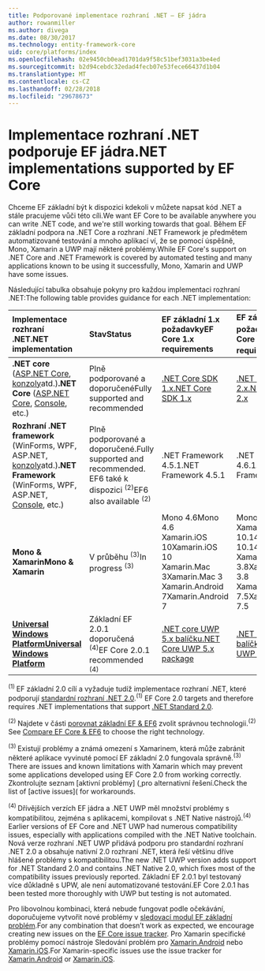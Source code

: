 ```yaml
---
title: Podporované implementace rozhraní .NET – EF jádra
author: rowanmiller
ms.author: divega
ms.date: 08/30/2017
ms.technology: entity-framework-core
uid: core/platforms/index
ms.openlocfilehash: 02e9450cb0ead1701da9f58c51bef3031a3be4ed
ms.sourcegitcommit: b2d94cebdc32edad4fecb07e53fece66437d1b04
ms.translationtype: MT
ms.contentlocale: cs-CZ
ms.lasthandoff: 02/28/2018
ms.locfileid: "29678673"
---
```

# <a name="net-implementations-supported-by-ef-core"></a><span data-ttu-id="b8ae0-102">Implementace rozhraní .NET podporuje EF jádra</span><span class="sxs-lookup"><span data-stu-id="b8ae0-102">.NET implementations supported by EF Core</span></span>

<span data-ttu-id="b8ae0-103">Chceme EF základní být k dispozici kdekoli v můžete napsat kód .NET a stále pracujeme vůči této cíli.</span><span class="sxs-lookup"><span data-stu-id="b8ae0-103">We want EF Core to be available anywhere you can write .NET code, and we're still working towards that goal.</span></span> <span data-ttu-id="b8ae0-104">Během EF základní podpora na .NET Core a rozhraní .NET Framework je předmětem automatizované testování a mnoho aplikací ví, že se pomocí úspěšně, Mono, Xamarin a UWP mají některé problémy.</span><span class="sxs-lookup"><span data-stu-id="b8ae0-104">While EF Core's support on .NET Core and .NET Framework is covered by automated testing and many applications known to be using it successfully, Mono, Xamarin and UWP have some issues.</span></span>

<span data-ttu-id="b8ae0-105">Následující tabulka obsahuje pokyny pro každou implementaci rozhraní .NET:</span><span class="sxs-lookup"><span data-stu-id="b8ae0-105">The following table provides guidance for each .NET implementation:</span></span>

| <span data-ttu-id="b8ae0-106">Implementace rozhraní .NET</span><span class="sxs-lookup"><span data-stu-id="b8ae0-106">.NET implementation</span></span>                                                                                                  | <span data-ttu-id="b8ae0-107">Stav</span><span class="sxs-lookup"><span data-stu-id="b8ae0-107">Status</span></span>                                                             | <span data-ttu-id="b8ae0-108">EF základní 1.x požadavky</span><span class="sxs-lookup"><span data-stu-id="b8ae0-108">EF Core 1.x requirements</span></span>                                                                                | <span data-ttu-id="b8ae0-109">EF základní 2.x požadavky <sup>(1)</sup></span><span class="sxs-lookup"><span data-stu-id="b8ae0-109">EF Core 2.x requirements <sup>(1)</sup></span></span>                                                                 |
|:---------------------------------------------------------------------------------------------------------------------|:-------------------------------------------------------------------|:--------------------------------------------------------------------------------------------------------|:--------------------------------------------------------------------------------------------------------|
| <span data-ttu-id="b8ae0-110">**.NET core** ([ASP.NET Core](../get-started/aspnetcore/index.md), [konzoly](../get-started/netcore/index.md)atd.)</span><span class="sxs-lookup"><span data-stu-id="b8ae0-110">**.NET Core** ([ASP.NET Core](../get-started/aspnetcore/index.md), [Console](../get-started/netcore/index.md), etc.)</span></span> | <span data-ttu-id="b8ae0-111">Plně podporované a doporučené</span><span class="sxs-lookup"><span data-stu-id="b8ae0-111">Fully supported and recommended</span></span>                                    | [<span data-ttu-id="b8ae0-112">.NET Core SDK 1.x</span><span class="sxs-lookup"><span data-stu-id="b8ae0-112">.NET Core SDK 1.x</span></span>](https://www.microsoft.com/net/core/)                                                | [<span data-ttu-id="b8ae0-113">.NET Core SDK 2.x</span><span class="sxs-lookup"><span data-stu-id="b8ae0-113">.NET Core SDK 2.x</span></span>](https://www.microsoft.com/net/core/)                                                |
| <span data-ttu-id="b8ae0-114">**Rozhraní .NET framework** (WinForms, WPF, ASP.NET, [konzoly](../get-started/full-dotnet/index.md)atd.)</span><span class="sxs-lookup"><span data-stu-id="b8ae0-114">**.NET Framework** (WinForms, WPF, ASP.NET, [Console](../get-started/full-dotnet/index.md), etc.)</span></span>                    | <span data-ttu-id="b8ae0-115">Plně podporované a doporučené.</span><span class="sxs-lookup"><span data-stu-id="b8ae0-115">Fully supported and recommended.</span></span> <span data-ttu-id="b8ae0-116">EF6 také k dispozici <sup>(2)</sup></span><span class="sxs-lookup"><span data-stu-id="b8ae0-116">EF6 also available <sup>(2)</sup></span></span> | <span data-ttu-id="b8ae0-117">.NET Framework 4.5.1</span><span class="sxs-lookup"><span data-stu-id="b8ae0-117">.NET Framework 4.5.1</span></span>                                                                                    | <span data-ttu-id="b8ae0-118">.NET Framework 4.6.1</span><span class="sxs-lookup"><span data-stu-id="b8ae0-118">.NET Framework 4.6.1</span></span>                                                                                    |
| <span data-ttu-id="b8ae0-119">**Mono & Xamarin**</span><span class="sxs-lookup"><span data-stu-id="b8ae0-119">**Mono & Xamarin**</span></span>                                                                                                   | <span data-ttu-id="b8ae0-120">V průběhu <sup>(3)</sup></span><span class="sxs-lookup"><span data-stu-id="b8ae0-120">In progress <sup>(3)</sup></span></span>                                         | <span data-ttu-id="b8ae0-121">Mono 4.6</span><span class="sxs-lookup"><span data-stu-id="b8ae0-121">Mono 4.6</span></span> <br/> <span data-ttu-id="b8ae0-122">Xamarin.iOS 10</span><span class="sxs-lookup"><span data-stu-id="b8ae0-122">Xamarin.iOS 10</span></span> <br/> <span data-ttu-id="b8ae0-123">Xamarin.Mac 3</span><span class="sxs-lookup"><span data-stu-id="b8ae0-123">Xamarin.Mac 3</span></span> <br/> <span data-ttu-id="b8ae0-124">Xamarin.Android 7</span><span class="sxs-lookup"><span data-stu-id="b8ae0-124">Xamarin.Android 7</span></span>                               | <span data-ttu-id="b8ae0-125">Mono 5.4</span><span class="sxs-lookup"><span data-stu-id="b8ae0-125">Mono 5.4</span></span> <br/> <span data-ttu-id="b8ae0-126">Xamarin.iOS 10.14</span><span class="sxs-lookup"><span data-stu-id="b8ae0-126">Xamarin.iOS 10.14</span></span> <br/> <span data-ttu-id="b8ae0-127">Xamarin.Mac 3.8</span><span class="sxs-lookup"><span data-stu-id="b8ae0-127">Xamarin.Mac 3.8</span></span> <br/> <span data-ttu-id="b8ae0-128">Xamarin.Android 7.5</span><span class="sxs-lookup"><span data-stu-id="b8ae0-128">Xamarin.Android 7.5</span></span>                        |
| [<span data-ttu-id="b8ae0-129">**Universal Windows Platform**</span><span class="sxs-lookup"><span data-stu-id="b8ae0-129">**Universal Windows Platform**</span></span>](../get-started/uwp/index.md)                                                        | <span data-ttu-id="b8ae0-130">Základní EF 2.0.1 doporučená <sup>(4)</sup></span><span class="sxs-lookup"><span data-stu-id="b8ae0-130">EF Core 2.0.1 recommended <sup>(4)</sup></span></span>                           | [<span data-ttu-id="b8ae0-131">.NET core UWP 5.x balíčku</span><span class="sxs-lookup"><span data-stu-id="b8ae0-131">.NET Core UWP 5.x package</span></span>](https://www.nuget.org/packages/Microsoft.NETCore.UniversalWindowsPlatform/) | [<span data-ttu-id="b8ae0-132">.NET core UWP 6.x balíčku</span><span class="sxs-lookup"><span data-stu-id="b8ae0-132">.NET Core UWP 6.x package</span></span>](https://www.nuget.org/packages/Microsoft.NETCore.UniversalWindowsPlatform/) |

<span data-ttu-id="b8ae0-133"><sup>(1) </sup> EF základní 2.0 cílí a vyžaduje tudíž implementace rozhraní .NET, které podporují [standardní rozhraní .NET 2.0](https://docs.microsoft.com/dotnet/standard/net-standard).</span><span class="sxs-lookup"><span data-stu-id="b8ae0-133"><sup>(1)</sup> EF Core 2.0 targets and therefore requires .NET implementations that support [.NET Standard 2.0](https://docs.microsoft.com/dotnet/standard/net-standard).</span></span>

<span data-ttu-id="b8ae0-134"><sup>(2) </sup> Najdete v části [porovnat základní EF & EF6](../../efcore-and-ef6/index.md) zvolit správnou technologii.</span><span class="sxs-lookup"><span data-stu-id="b8ae0-134"><sup>(2)</sup> See [Compare EF Core & EF6](../../efcore-and-ef6/index.md) to choose the right technology.</span></span>

<span data-ttu-id="b8ae0-135"><sup>(3) </sup> Existují problémy a známá omezení s Xamarinem, která může zabránit některé aplikace vyvinuté pomocí EF základní 2.0 fungovala správně.</span><span class="sxs-lookup"><span data-stu-id="b8ae0-135"><sup>(3)</sup> There are issues and known limitations with Xamarin which may prevent some applications developed using EF Core 2.0 from working correctly.</span></span> <span data-ttu-id="b8ae0-136">Zkontrolujte seznam [aktivní problémy] ([ ](https://github.com/aspnet/entityframeworkCore/issues?q=is%3Aopen+is%3Aissue+label%3Aarea-xamarin) pro alternativní řešení.</span><span class="sxs-lookup"><span data-stu-id="b8ae0-136">Check the list of [active issues]([](https://github.com/aspnet/entityframeworkCore/issues?q=is%3Aopen+is%3Aissue+label%3Aarea-xamarin) for workarounds.</span></span>

<span data-ttu-id="b8ae0-137"><sup>(4) </sup> Dřívějších verzích EF jádra a .NET UWP měl množství problémy s kompatibilitou, zejména s aplikacemi, kompilovat s .NET Native nástrojů.</span><span class="sxs-lookup"><span data-stu-id="b8ae0-137"><sup>(4)</sup> Earlier versions of EF Core and .NET UWP had numerous compatibility issues, especially with applications compiled with the .NET Native toolchain.</span></span> <span data-ttu-id="b8ae0-138">Nová verze rozhraní .NET UWP přidává podporu pro standardní rozhraní .NET 2.0 a obsahuje nativní 2.0 rozhraní .NET, která řeší většinu dříve hlášené problémy s kompatibilitou.</span><span class="sxs-lookup"><span data-stu-id="b8ae0-138">The new .NET UWP version adds support for .NET Standard 2.0 and contains .NET Native 2.0, which fixes most of the compatibility issues previously reported.</span></span> <span data-ttu-id="b8ae0-139">Základní EF 2.0.1 byl testovaný více důkladně s UPW, ale není automatizované testování.</span><span class="sxs-lookup"><span data-stu-id="b8ae0-139">EF Core 2.0.1 has been tested more thoroughly with UWP but testing is not automated.</span></span>

<span data-ttu-id="b8ae0-140">Pro libovolnou kombinaci, která nebude fungovat podle očekávání, doporučujeme vytvořit nové problémy v [sledovací modul EF základní problém](https://github.com/aspnet/entityframeworkcore/issues/new).</span><span class="sxs-lookup"><span data-stu-id="b8ae0-140">For any combination that doesn’t work as expected, we encourage creating new issues on the [EF Core issue tracker](https://github.com/aspnet/entityframeworkcore/issues/new).</span></span> <span data-ttu-id="b8ae0-141">Pro Xamarin specifické problémy pomocí nástroje Sledování problém pro [Xamarin.Android](https://github.com/xamarin/xamarin-android/issues/new) nebo [Xamarin.iOS](https://github.com/xamarin/xamarin-macios/issues/new).</span><span class="sxs-lookup"><span data-stu-id="b8ae0-141">For Xamarin-specific issues use the issue tracker for [Xamarin.Android](https://github.com/xamarin/xamarin-android/issues/new) or [Xamarin.iOS](https://github.com/xamarin/xamarin-macios/issues/new).</span></span>
